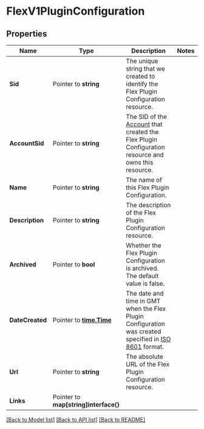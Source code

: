 # FlexV1PluginConfiguration

## Properties

Name | Type | Description | Notes
------------ | ------------- | ------------- | -------------
**Sid** | Pointer to **string** | The unique string that we created to identify the Flex Plugin Configuration resource. |
**AccountSid** | Pointer to **string** | The SID of the [Account](https://www.twilio.com/docs/iam/api/account) that created the Flex Plugin Configuration resource and owns this resource. |
**Name** | Pointer to **string** | The name of this Flex Plugin Configuration. |
**Description** | Pointer to **string** | The description of the Flex Plugin Configuration resource. |
**Archived** | Pointer to **bool** | Whether the Flex Plugin Configuration is archived. The default value is false. |
**DateCreated** | Pointer to [**time.Time**](time.Time.md) | The date and time in GMT when the Flex Plugin Configuration was created specified in [ISO 8601](https://en.wikipedia.org/wiki/ISO_8601) format. |
**Url** | Pointer to **string** | The absolute URL of the Flex Plugin Configuration resource. |
**Links** | Pointer to **map[string]interface{}** |  |

[[Back to Model list]](../README.md#documentation-for-models) [[Back to API list]](../README.md#documentation-for-api-endpoints) [[Back to README]](../README.md)


